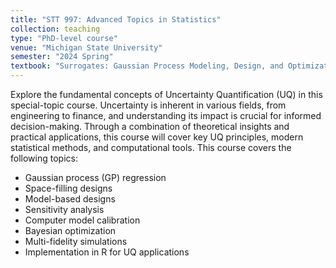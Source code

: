 ```yaml
---
title: "STT 997: Advanced Topics in Statistics"
collection: teaching
type: "PhD-level course"
venue: "Michigan State University"
semester: "2024 Spring"
textbook: "Surrogates: Gaussian Process Modeling, Design, and Optimization for the Applied Sciences"
---
```


Explore the fundamental concepts of Uncertainty Quantification (UQ) in this special-topic course. Uncertainty is inherent in various fields, from engineering to finance, and understanding its impact is crucial for informed decision-making. Through a combination of theoretical insights and practical applications, this course will cover key UQ principles, modern statistical methods, and computational tools.
This course covers the following topics:
* Gaussian process (GP) regression
* Space-filling designs
* Model-based designs
* Sensitivity analysis
* Computer model calibration
* Bayesian optimization
* Multi-fidelity simulations
* Implementation in R for UQ applications